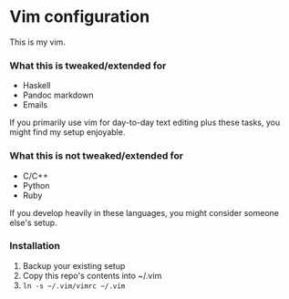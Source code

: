 # Vim configuration

This is my vim.

### What this is tweaked/extended for

* Haskell
* Pandoc markdown
* Emails

If you primarily use vim for day-to-day text editing plus these tasks, 
you might find my setup enjoyable.

### What this is not tweaked/extended for

* C/C++
* Python
* Ruby

If you develop heavily in these languages, you might consider someone 
else's setup.

### Installation

1. Backup your existing setup
2. Copy this repo's contents into ~/.vim
3. `ln -s ~/.vim/vimrc ~/.vim`
